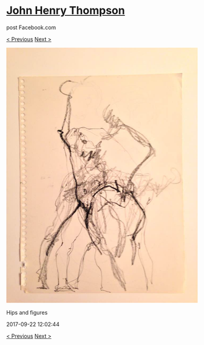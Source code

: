 # [John Henry Thompson](../README.md)
post Facebook.com

[< Previous](2017-09-22-1.md) [Next >](2017-09-22-3.md)

[![](../media/2017-09-22/Timeline-Photos-Hips-and-figures.jpg)](../README.md)

Hips and figures

2017-09-22 12:02:44

[< Previous](2017-09-22-1.md) [Next >](2017-09-22-3.md)